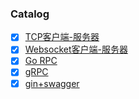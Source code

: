 ### Catalog

- [x] [TCP客户端-服务器](https://github.com/pyihe/go-example/tree/master/tcp)
- [x] [Websocket客户端-服务器](https://github.com/pyihe/go-example/tree/master/websocket)
- [x] [Go RPC](https://github.com/pyihe/go-example/tree/master/rpc)
- [x] [gRPC](https://github.com/pyihe/go-example/tree/master/grpc)
- [x] [gin+swagger](https://github.com/pyihe/go-example/tree/master/gin-swagger)